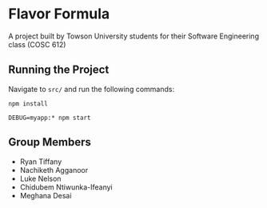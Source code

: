 # Flavor Formula

A project built by Towson University students for their Software Engineering class (COSC 612)

## Running the Project

Navigate to `src/` and run the following commands:

```
npm install
```

```
DEBUG=myapp:* npm start
```

## Group Members

- Ryan Tiffany
- Nachiketh Agganoor
- Luke Nelson
- Chidubem Ntiwunka-Ifeanyi
- Meghana Desai
